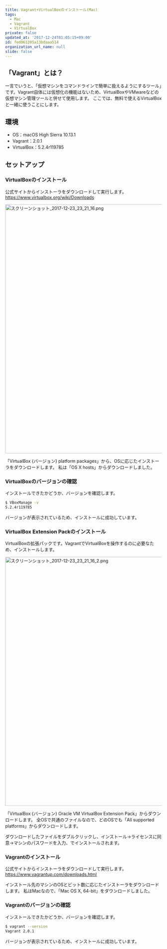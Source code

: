 ```yaml
---
title: Vagrant+VirtualBoxのインストール(Mac)
tags:
  - Mac
  - Vagrant
  - VirtualBox
private: false
updated_at: '2017-12-24T01:05:15+09:00'
id: fed061205a13bdaaa514
organization_url_name: null
slide: false
---
```

## 「Vagrant」とは？
一言でいうと、「仮想マシンをコマンドラインで簡単に扱えるようにするツール」です。Vagrant自体には仮想化の機能はないため、VirtualBoxやVMwareなどの仮想マシン管理ツールと併せて使用します。
ここでは、無料で使えるVirtualBoxと一緒に使うことにします。

## 環境
- OS：macOS High Sierra 10.13.1
- Vagrant：2.0.1
- VirtualBox：5.2.4r119785

## セットアップ
### VirtualBoxのインストール
公式サイトからインストーラをダウンロードして実行します。
https://www.virtualbox.org/wiki/Downloads

<img width="799" alt="スクリーンショット_2017-12-23_23_21_16.png" src="https://qiita-image-store.s3.amazonaws.com/0/138245/2ef1087c-c797-dc62-e606-5c6189cacf6b.png">

「VirtualBox {バージョン} platform packages」から、OSに応じたインストーラをダウンロードします。
私は「OS X hosts」からダウンロードしました。

### VirtualBoxのバージョンの確認
インストールできたかどうか、バージョンを確認します。

```bash
$ VBoxManage -v
5.2.4r119785
```

バージョンが表示されているため、インストールに成功しています。

### VirtualBox Extension Packのインストール
VirtualBoxの拡張パックです。VagrantでVirtualBoxを操作するのに必要なため、インストールします。

<img width="799" alt="スクリーンショット_2017-12-23_23_21_16_2.png" src="https://qiita-image-store.s3.amazonaws.com/0/138245/d75e2755-3a7c-50f0-00f0-7bf6adcb97e7.png">

「VirtualBox {バージョン} Oracle VM VirtualBox Extension Pack」からダウンロードします。
全OSで共通のファイルなので、どのOSでも「All supported platforms」からダウンロードします。

ダウンロードしたファイルをダブルクリックし、インストール→ライセンスに同意→マシンのパスワードを入力、でインストールされます。

### Vagrantのインストール
公式サイトからインストーラをダウンロードして実行します。
https://www.vagrantup.com/downloads.html

インストール先のマシンのOSとビット数に応じたインストーラをダウンロードします。
私はMacなので、「Mac OS X, 64-bit」をダウンロードしました。

### Vagrantのバージョンの確認
インストールできたかどうか、バージョンを確認します。

```bash
$ vagrant --version
Vagrant 2.0.1
```

バージョンが表示されているため、インストールに成功しています。
